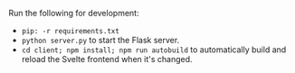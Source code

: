 Run the following for development:

- `pip: -r requirements.txt`
- `python server.py` to start the Flask server.
- `cd client; npm install; npm run autobuild` to automatically build and reload the Svelte frontend when it's changed.
